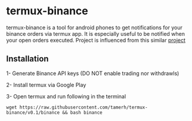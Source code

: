 
# termux-binance

termux-binance is a tool for android phones to get notifications for your binance orders via
termux app. It is especially useful to be notified when your open orders executed.
Project is influenced from this similar [project](https://github.com/tylerfloyd/binance-order-notification)

## Installation

1- Generate Binance API keys (DO NOT enable trading nor withdrawls)

2- Install termux via Google Play

3- Open termux and run following in the terminal

```
wget https://raw.githubusercontent.com/tamerh/termux-binance/v0.1/binance && bash binance
```
